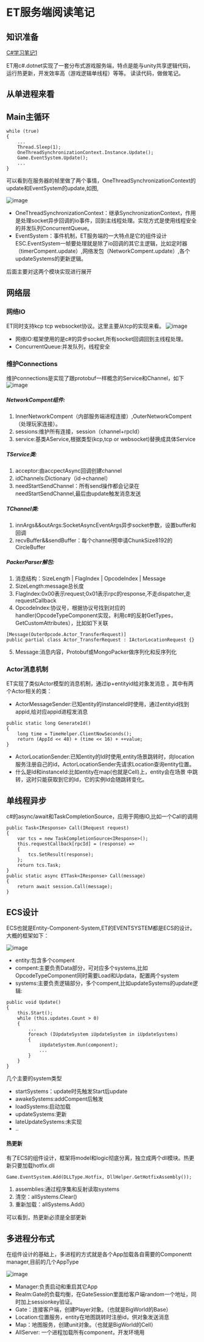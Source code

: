 # ET服务端阅读笔记

## 知识准备
[C#学习笔记1](https://note.youdao.com/)


ET用c#.dotnet实现了一套分布式游戏服务端，特点是能与unity共享逻辑代码，运行热更新，开发效率高（游戏逻辑单线程）等等。
读读代码，做做笔记。
## 从单进程来看
## Main主循环
```
while (true)
{
    ...
	Thread.Sleep(1);
	OneThreadSynchronizationContext.Instance.Update();
	Game.EventSystem.Update();
	...
}
```
可以看到在服务器的帧里做了两个事情，OneThreadSynchronizationContext的update和EventSystem的update,如图,

![image](images/et01.png)

- OneThreadSynchronizationContext：继承SynchronizationContext，作用是处理socket异步回调的io事件，回到主线程处理。实现方式是使用线程安全的并发队列ConcurrentQueue。
- EventSystem：事件机制，ET服务端的一大特点是它的组件设计ESC.EventSystem一帧要处理就是除了io回调的其它主逻辑，比如定时器（timerCompent.update）,网络发包（NetworkCompent.update）,各个updateSystems的更新逻辑。

后面主要对这两个模块实现进行展开

## 网络层
### 网络IO
ET同时支持kcp tcp websocket协议。这里主要从tcp的实现来看。
![image](images/et02.png)
- 网络IO:框架使用的是c#的异步socket,所有socket回调回到主线程处理。
- ConcurrentQueue:并发队列，线程安全

### 维护Connections
维护connections是实现了跟protobuf一样概念的Service和Channel，如下
![image](images/et03.png)
##### NetworkCompent组件:
1. InnerNetworkCompent（内部服务端进程连接）,OuterNetworkCompent（处理玩家连接）。
1. sessions:维护所有连接，session（channel+rpcId）
1. service:基类AService,根据类型(kcp,tcp or websocket)替换成具体Service
##### TService类:
1. acceptor:由accpectAsync回调创建channel
1. idChannels:Dictionary（id->channel）
1. needStartSendChannel：所有send操作都会记录在needStartSendChannel,最后由update触发消息发送
##### TChannel类:
1. innArgs&&outArgs:SocketAsyncEventArgs异步socket参数，设置buffer和回调
1. recvBuffer&&sendBuffer：每个channel预申请ChunkSize8192的CircleBuffer
##### PackerParser解包:
1. 消息结构：SizeLength | FlagIndex | OpcodeIndex | Message
2. SizeLength:message总长度
3. FlagIndex:0x00表示request;0x01表示rpc的response,不走dispatcher,走requestCallback
4. OpcodeIndex:协议号，根据协议号找到对应的handler(OpcodeTypeComponent实现，利用c#的反射GetTypes，GetCustomAttributes），比如如下关联
```
[Message(OuterOpcode.Actor_TransferRequest)]
public partial class Actor_TransferRequest : IActorLocationRequest {}
```
5. Message:消息内容，Protobuf或MongoPacker做序列化和反序列化

### Actor消息机制
ET实现了类似Actor模型的消息机制，通过ip+entityid给对象发消息
。其中有两个Actor相关的类：
- ActorMessageSender:已知entity的instanceId时使用，通过entityid找到appid,给对应appid进程发消息
```
public static long GenerateId()
{
	long time = TimeHelper.ClientNowSeconds();
	return (AppId << 48) + (time << 16) + ++value;
}
```
- ActorLocationSender:已知entity的Id时使用,entity场景跳转时，向location服务注册自己的id，ActorLocationSender先请求Location查询entity位置。
- 什么是Id和instanceId:比如entity在map(也就是Cell)上，entity会在场景 中跳转，这时只能获取到它的Id，它的实例Id会随跳转变化。


## 单线程异步
c#的async/await和TaskCompletionSource，应用于网络IO,比如一个Call的调用
```
public Task<IResponse> Call(IRequest request)
{
	var tcs = new TaskCompletionSource<IResponse>();
	this.requestCallback[rpcId] = (response) =>
	{
		tcs.SetResult(response);
	};
	return tcs.Task;
}
public static async ETTask<IResponse> Call(message)
{
	return await session.Call(message);
}
```

## ECS设计
ECS也就是Entity-Component-System,ET的EVENTSYSTEM都是ECS的设计。大概的框架如下：

![image](images/et04.png)

- entity:包含多个compent
- compent:主要负责Data部分，可对应多个systems,比如OpcodeTypeComponent同时需要Load和Updata，配置两个system
- systems:主要负责逻辑部分，多个compent,比如updateSystems的update逻辑:

```
public void Update()
{
	this.Start();
	while (this.updates.Count > 0)
    {
	    ...
		foreach (IUpdateSystem iUpdateSystem in iUpdateSystems)
		{
			iUpdateSystem.Run(component);
            ...
		}
	}
}
```

几个主要的system类型
- startSystems：update时先触发Start后update
- awakeSystems:addCompent后触发
- loadSystems:启动加载
- updateSystems:更新
- lateUpdateSystems:未实现
- ..

#### 热更新
有了ECS的组件设计，框架将model和logic彻底分离，独立成两个dll模块。热更新只要加载hotfix.dll
```
Game.EventSystem.Add(DLLType.Hotfix, DllHelper.GetHotfixAssembly());
```
1. assemblies:通过程序集和反射读取systems
1. 清空：allSystems.Clear()
1. 重新加载：allSystems.Add()

可以看到，热更新必须是全部更新

## 多进程分布式
在组件设计的基础上，多进程的方式就是各个App加载各自需要的Componentt
manager,目前的几个AppType

![image](images/et05.png)

- Manager:负责启动和重启其它App
- Realm:Gate的负载均衡，在GateSession里面给客户端random一个地址，同时加上sessionkey验证。
- Gate：连接客户端，创建Player对象。（也就是BigWorld的Base）
- Location:位置服务，entity在地图跳转时注册id，供对象发送消息
- Map：地图服务，创建unit对象。（也就是BigWorld的Cell）
- AllServer: 一个进程加载所有component，开发环境用